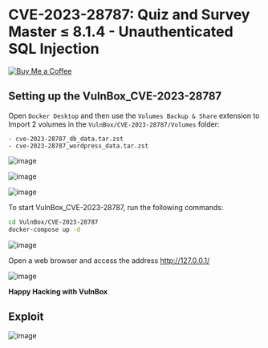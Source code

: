 # CVE-2023-28787: Quiz and Survey Master ≤ 8.1.4 - Unauthenticated SQL Injection
[![Buy Me a Coffee](https://www.buymeacoffee.com/assets/img/custom_images/orange_img.png)](https://www.buymeacoffee.com/truocphan)

## Setting up the VulnBox_CVE-2023-28787
Open `Docker Desktop` and then use the `Volumes Backup & Share` extension to Import 2 volumes in the `VulnBox/CVE-2023-28787/Volumes` folder:
```
- cve-2023-28787_db_data.tar.zst
- cve-2023-28787_wordpress_data.tar.zst
```

![image](https://user-images.githubusercontent.com/57470560/233783920-d544f0dc-f687-4dca-ba3e-71059667007b.png)

![image](https://user-images.githubusercontent.com/57470560/233784042-5f98193b-8692-4452-bbe7-b48cdcdf3d18.png)

![image](https://user-images.githubusercontent.com/57470560/233784078-74c83dfb-a211-4d84-bdb2-41c59ed6804b.png)

To start VulnBox_CVE-2023-28787, run the following commands:
```bash
cd VulnBox/CVE-2023-28787
docker-compose up -d
```
![image](https://user-images.githubusercontent.com/57470560/233784199-45b15447-0399-4f4d-a76d-c785ba2a1057.png)

Open a web browser and access the address http://127.0.0.1/

![image](https://user-images.githubusercontent.com/57470560/233784211-7cf75714-49cb-4f0c-97f2-1f277ceae9a2.png)

**Happy Hacking with VulnBox**

## Exploit
![image](https://user-images.githubusercontent.com/57470560/233784237-080aee82-6858-4c59-a696-ba504c1ff021.png)
